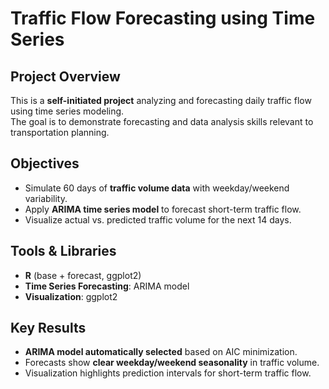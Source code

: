 
# Traffic Flow Forecasting using Time Series

## Project Overview
This is a **self-initiated project** analyzing and forecasting daily traffic flow using time series modeling.  
The goal is to demonstrate forecasting and data analysis skills relevant to transportation planning.
## Objectives
- Simulate 60 days of **traffic volume data** with weekday/weekend variability.  
- Apply **ARIMA time series model** to forecast short-term traffic flow.  
- Visualize actual vs. predicted traffic volume for the next 14 days.
## Tools & Libraries
- **R** (base + forecast, ggplot2)  
- **Time Series Forecasting**: ARIMA model  
- **Visualization**: ggplot2  
## Key Results
- **ARIMA model automatically selected** based on AIC minimization.  
- Forecasts show **clear weekday/weekend seasonality** in traffic volume.  
- Visualization highlights prediction intervals for short-term traffic flow.
